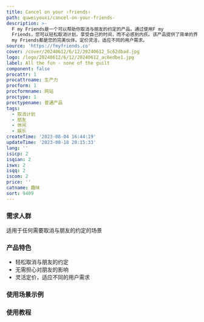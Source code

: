 ```yaml
---
title: Cancel on your ✌️friends✌️
path: quweiyouxi/cancel-on-your-friends-
description: >-
  F my Friends是一个可以帮助你取消与朋友的约定的产品。通过使用F my
  Friends，您可以轻松取消计划，享受自己的时间，而不必感到内疚。该产品提供了简单的界面和操作，让您无需担心对朋友的影响。无论是因为你的计划改变了，还是因为你只是不想去，F
  my Friends都是您的完美伙伴。定价灵活，适应不同的用户需求。
source: 'https://fmyfriends.co'
cover: /cover/20240612/6/12/20240612_5c62dbad.jpg
logo: /logo/20240612/6/12/20240612_ac6edbe1.jpg
label: All the fun - none of the guilt
component: false
procattr: 1
procattrname: 生产力
procform: 1
procformname: 网站
proctype: 1
proctypename: 普通产品
tags:
  - 取消计划
  - 朋友
  - 休闲
  - 娱乐
createTime: '2023-08-04 16:44:19'
updateTime: '2023-08-18 20:15:33'
lang: ''
isicp: 2
isqian: 2
iswx: 2
isqq: 2
iscom: 2
price: ''
catname: 趣味
sort: 9409
---
```




### 需求人群
适用于任何需要取消与朋友的约定的场景

### 产品特色
- 轻松取消与朋友的约定
- 无需担心对朋友的影响
- 灵活定价，适应不同的用户需求

### 使用场景示例


### 使用教程


  
